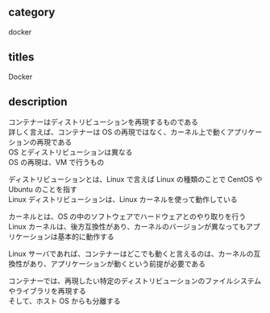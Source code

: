## category

docker

## titles

Docker

## description

コンテナーはディストリビューションを再現するものである  
詳しく言えば、コンテナーは OS の再現ではなく、カーネル上で動くアプリケーションの再現である  
OS とディストリビューションは異なる  
OS の再現は、VM で行うもの

ディストリビューションとは、Linux で言えば Linux の種類のことで CentOS や Ubuntu のことを指す  
Linux ディストリビューションは、Linux カーネルを使って動作している

カーネルとは、OS の中のソフトウェアでハードウェアとのやり取りを行う  
Linux カーネルは、後方互換性があり、カーネルのバージョンが異なってもアプリケーションは基本的に動作する

Linux サーバであれば、コンテナーはどこでも動くと言えるのは、カーネルの互換性があり、アプリケーションが動くという前提が必要である

コンテナーでは、再現したい特定のディストリビューションのファイルシステムやライブラリを再現する  
そして、ホスト OS からも分離する
